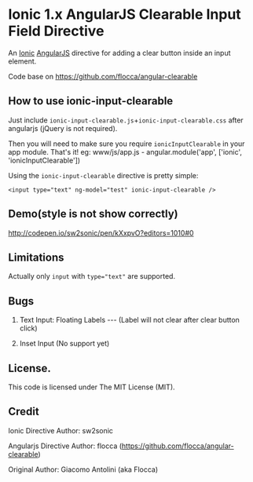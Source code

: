 # Ionic 1.x AngularJS Clearable Input Field Directive

An [Ionic](http://ionicframework.com/docs/components/#forms) [AngularJS](http://angularjs.org/) directive for adding a clear button inside an input element.

Code base on https://github.com/flocca/angular-clearable

## How to use ionic-input-clearable

Just include `ionic-input-clearable.js`+`ionic-input-clearable.css` after angularjs (jQuery is not required).

Then you will need to make sure you require `ionicInputClearable` in your app module. That's it!
eg: www/js/app.js - angular.module('app', ['ionic', 'ionicInputClearable'])

Using the `ionic-input-clearable` directive is pretty simple:

```
<input type="text" ng-model="test" ionic-input-clearable />
```

## Demo(style is not show correctly)

http://codepen.io/sw2sonic/pen/kXxpvO?editors=1010#0

## Limitations

Actually only `input` with `type="text"` are supported.

## Bugs

1) Text Input: Floating Labels --- (Label will not clear after clear button click)

2) Inset Input (No support yet)

## License.

This code is licensed under The MIT License (MIT).

## Credit

Ionic Directive Author: sw2sonic

Angularjs Directive Author: flocca (https://github.com/flocca/angular-clearable)

Original Author: Giacomo Antolini (aka Flocca)
